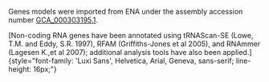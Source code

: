 Genes models were imported from ENA under the assembly accession number
[GCA\_000303195.1](http://www.ebi.ac.uk/ena/data/view/GCA_000303195.1).

[Non-coding RNA genes have been annotated using tRNAScan-SE (Lowe, T.M.
and Eddy, S.R. 1997), RFAM (Griffiths-Jones et al 2005), and RNAmmer
(Lagesen K.,et al 2007); additional analysis tools have also been
applied.]{style="font-family: 'Luxi Sans', Helvetica, Arial, Geneva, sans-serif; line-height: 16px;"}

